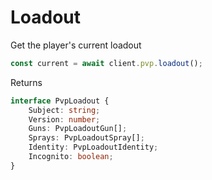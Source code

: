 # Loadout 

Get the player's current loadout

```js
const current = await client.pvp.loadout();
```

Returns
```ts
interface PvpLoadout {
    Subject: string;
    Version: number;
    Guns: PvpLoadoutGun[];
    Sprays: PvpLoadoutSpray[];
    Identity: PvpLoadoutIdentity;
    Incognito: boolean;
}
```